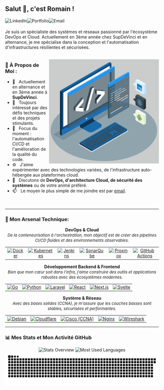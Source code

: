 ## Salut 👋, c'est Romain !
<a href="https://www.linkedin.com/in/romain-guillemot-..." target="_blank"><img align="left" alt="LinkedIn" src="https://img.shields.io/badge/LinkedIn-0077B5?style=for-the-badge&logo=linkedin&logoColor=white" height='22px'/></a>
<a href="https://romain-guillemot.dev" target="_blank"><img align="left" alt="Portfolio" src="https://img.shields.io/badge/Portfolio-252525?style=for-the-badge&logo=rss&logoColor=white" height='22px'/></a>
<a href="mailto:contact@romain-guillemot.dev"><img align="left" alt="Email" src="https://img.shields.io/badge/Email-D14836?style=for-the-badge&logo=gmail&logoColor=white" height='22px'/></a>
<br clear="left"/>

Je suis un spécialiste des systèmes et réseaux passionné par l'écosystème DevOps et Cloud. Actuellement en 3ème année chez SupDeVinci et en alternance, je me spécialise dans la conception et l'automatisation d'infrastructures résilientes et sécurisées.
<br/>
<br/>

<img align="right" alt="GIF animé" src="./assets/techstack.gif" width="360px"/>

### 🧐 À Propos de Moi :

- 🔭 &nbsp; Actuellement en alternance et en 3ème année à **SupDeVinci**.
- 🤝 &nbsp; Toujours intéressé par des défis techniques et des projets stimulants.
- 🌱 &nbsp; Focus du moment : l'automatisation CI/CD et l'amélioration de la qualité du code.
- ⚙️ &nbsp; J'aime expérimenter avec des technologies variées, de l'infrastructure auto-hébergée aux plateformes cloud.
- 💬 &nbsp; Discutons de **DevOps, d'architecture Cloud, de sécurité des systèmes** ou de votre animé préféré.
- 📫 &nbsp; Le moyen le plus simple de me joindre est par [email](mailto:contact@romain-guillemot.dev).

<br clear="both">

---

### 🔨 Mon Arsenal Technique:

<p align="center">
  <strong>DevOps & Cloud</strong><br>
  <em style="font-size:small;">De la conteneurisation à l'orchestration, mon objectif est de créer des pipelines CI/CD fluides et des environnements observables.</em>
</p>
<table border="0" align="center">
  <tr align="center">
    <td><a href="https://www.docker.com/" target="_blank"><img src="https://cdn.jsdelivr.net/gh/devicons/devicon/icons/docker/docker-plain-wordmark.svg" height="40" alt="Docker"/></a></td>
    <td><a href="https://kubernetes.io/" target="_blank"><img src="https://cdn.jsdelivr.net/gh/devicons/devicon/icons/kubernetes/kubernetes-plain-wordmark.svg" height="40" alt="Kubernetes"/></a></td>
    <td><a href="https://www.jenkins.io" target="_blank"><img src="https://cdn.jsdelivr.net/gh/devicons/devicon/icons/jenkins/jenkins-original.svg" height="40" alt="Jenkins"/></a></td>
    <td><a href="https://www.sonarsource.com/products/sonarqube/" target="_blank"><img src="https://cdn.jsdelivr.net/gh/devicons/devicon/icons/sonarqube/sonarqube-original-wordmark.svg" height="40" alt="SonarQube"/></a></td>
    <td><a href="https://www.proxmox.com/" target="_blank"><img src="https://www.svgrepo.com/show/331552/proxmox.svg" height="40" alt="Proxmox"/></a></td>
    <td><a href="https://github.com/features/actions" target="_blank"><img src="https://cdn.jsdelivr.net/gh/devicons/devicon/icons/githubactions/githubactions-original.svg" height="40" alt="GitHub Actions"/></a></td>
  </tr>
</table>

<p align="center">
  <strong>Développement Backend & Frontend</strong><br>
  <em style="font-size:small;">Bien que mon cœur soit dans l'infra, j'aime construire des outils et applications robustes avec des écosystèmes modernes.</em>
</p>
<table border="0" align="center">
  <tr align="center">
    <td><a href="https://golang.org/" target="_blank"><img src="https://cdn.jsdelivr.net/gh/devicons/devicon/icons/go/go-original-wordmark.svg" height="40" alt="Go"/></a></td>
    <td><a href="https://www.python.org/" target="_blank"><img src="https://cdn.jsdelivr.net/gh/devicons/devicon/icons/python/python-original-wordmark.svg" height="40" alt="Python"/></a></td>
    <td><a href="https://laravel.com/" target="_blank"><img src="https://www.svgrepo.com/show/353985/laravel.svg" height="40" alt="Laravel"/></a></td>
    <td><a href="https://reactjs.org/" target="_blank"><img src="https://cdn.jsdelivr.net/gh/devicons/devicon/icons/react/react-original-wordmark.svg" height="40" alt="React"/></a></td>
    <td><a href="https://nextjs.org/" target="_blank"><img src="https://cdn.jsdelivr.net/gh/devicons/devicon/icons/nextjs/nextjs-original-wordmark.svg" height="40" alt="Next.js"/></a></td>
    <td><a href="https://svelte.dev/" target="_blank"><img src="https://cdn.jsdelivr.net/gh/devicons/devicon/icons/svelte/svelte-original-wordmark.svg" height="40" alt="Svelte"/></a></td>
  </tr>
</table>

<p align="center">
  <strong>Système & Réseau</strong><br>
  <em style="font-size:small;">Avec des bases solides (CCNA), je m'assure que les couches basses sont stables, sécurisées et performantes.</em>
</p>
<table border="0" align="center">
  <tr align="center">
    <td><a href="https://www.debian.org/" target="_blank"><img src="https://cdn.jsdelivr.net/gh/devicons/devicon/icons/debian/debian-plain-wordmark.svg" height="40" alt="Debian"/></a></td>
    <td><a href="https://www.cloudflare.com/" target="_blank"><img src="https://cdn.jsdelivr.net/gh/devicons/devicon/icons/cloudflare/cloudflare-original-wordmark.svg" height="40" alt="Cloudflare"/></a></td>
    <td><a href="https://www.cisco.com/" target="_blank"><img src="https://www.svgrepo.com/show/448278/cisco.svg" height="40" alt="Cisco (CCNA)"/></a></td>
    <td><a href="https://nginx.org/" target="_blank"><img src="https://cdn.jsdelivr.net/gh/devicons/devicon/icons/nginx/nginx-original.svg" height="40" alt="Nginx"/></a></td>
    <td><a href="https://www.wireshark.org/" target="_blank"><img src="https://www.svgrepo.com/show/377840/wireshark.svg" height="40" alt="Wireshark"/></a></td>
  </tr>
</table>

---

### 📊 Mes Stats et Mon Activité GitHub
<div align="center">
  <img src="https://raw.githubusercontent.com/Romain-GUILLEMOT/github-stats-transparent/output/generated/overview.svg" alt="Stats Overview">
  <img src="https://raw.githubusercontent.com/Romain-GUILLEMOT/github-stats-transparent/output/generated/languages.svg" alt="Most Used Languages">
</div>

<div align="center">
  <img src="dist/snake.svg" alt="Snake contribution graph" />
</div>